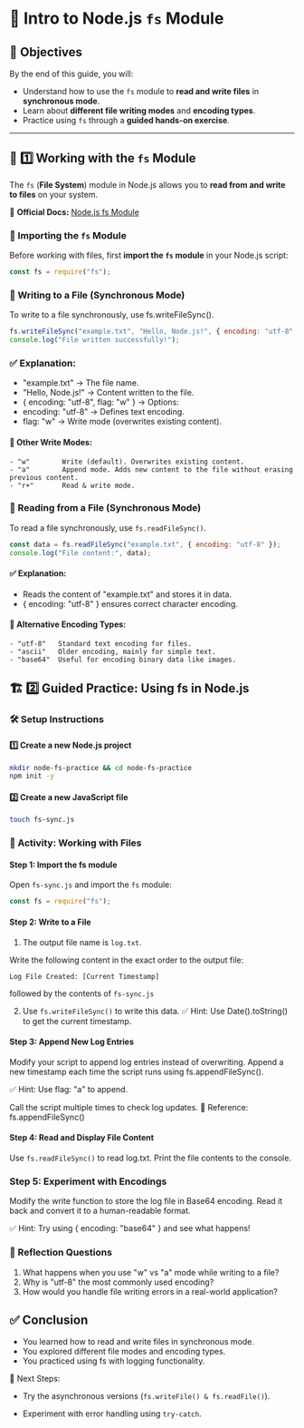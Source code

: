# 📂 Intro to Node.js `fs` Module  

## 🎯 Objectives  
By the end of this guide, you will:  
- Understand how to use the `fs` module to **read and write files** in **synchronous mode**.  
- Learn about **different file writing modes** and **encoding types**.  
- Practice using `fs` through a **guided hands-on exercise**.  

---

## 📌 1️⃣ Working with the `fs` Module  

The `fs` (**File System**) module in Node.js allows you to **read from and write to files** on your system.  

📖 **Official Docs:** [Node.js fs Module](https://nodejs.org/api/fs.html)  

### **🔹 Importing the `fs` Module**
Before working with files, first **import the `fs` module** in your Node.js script:  
```js
const fs = require("fs");
```


### 🔹 Writing to a File (Synchronous Mode)
To write to a file synchronously, use fs.writeFileSync().

```js
fs.writeFileSync("example.txt", "Hello, Node.js!", { encoding: "utf-8", flag: "w" });
console.log("File written successfully!");

```

### ✅ Explanation:

- "example.txt" → The file name.
- "Hello, Node.js!" → Content written to the file.
- { encoding: "utf-8", flag: "w" } → Options:
- encoding: "utf-8" → Defines text encoding.
- flag: "w" → Write mode (overwrites existing content).

#### 🔹 Other Write Modes:

    - "w"	     Write (default). Overwrites existing content.
    - "a"	     Append mode. Adds new content to the file without erasing previous content.
    - "r+"	     Read & write mode.

### 🔹 Reading from a File (Synchronous Mode)

To read a file synchronously, use ```fs.readFileSync()```.

```js
const data = fs.readFileSync("example.txt", { encoding: "utf-8" });
console.log("File content:", data);
```
#### ✅ Explanation:

- Reads the content of "example.txt" and stores it in data.
- { encoding: "utf-8" } ensures correct character encoding.

#### 🔹 Alternative Encoding Types:

    - "utf-8"	Standard text encoding for files.
    - "ascii"	Older encoding, mainly for simple text.
    - "base64"	Useful for encoding binary data like images.


## 🏗 2️⃣ Guided Practice: Using fs in Node.js

### 🛠️ Setup Instructions
#### 1️⃣ Create a new Node.js project

```sh
mkdir node-fs-practice && cd node-fs-practice
npm init -y
```

#### 2️⃣ Create a new JavaScript file

```sh
touch fs-sync.js
```

### 🚀 Activity: Working with Files

#### Step 1: Import the fs module

Open ```fs-sync.js``` and import the ```fs``` module:

```js
const fs = require("fs");
```
#### Step 2: Write to a File


1. The output file name is ```log.txt```.

Write the following content in the exact order to the output file:

```
Log File Created: [Current Timestamp]
```

followed by the contents of ```fs-sync.js```


2. Use ```fs.writeFileSync()``` to write this data.
✅ Hint: Use Date().toString() to get the current timestamp.

#### Step 3: Append New Log Entries
Modify your script to append log entries instead of overwriting.
Append a new timestamp each time the script runs using fs.appendFileSync().

✅ Hint:
Use flag: "a" to append.

Call the script multiple times to check log updates.
📖 Reference: fs.appendFileSync()

#### Step 4: Read and Display File Content
Use ```fs.readFileSync()``` to read log.txt.
Print the file contents to the console.

### Step 5: Experiment with Encodings
Modify the write function to store the log file in Base64 encoding.
Read it back and convert it to a human-readable format.

✅ Hint: Try using { encoding: "base64" } and see what happens!

### 🎯 Reflection Questions
1. What happens when you use "w" vs "a" mode while writing to a file?
2. Why is "utf-8" the most commonly used encoding?
3. How would you handle file writing errors in a real-world application?

## ✅ Conclusion

- You learned how to read and write files in synchronous mode.
- You explored different file modes and encoding types.
- You practiced using fs with logging functionality.

📌 Next Steps:

- Try the asynchronous versions (```fs.writeFile() & fs.readFile()```).

- Experiment with error handling using ```try-catch```.
